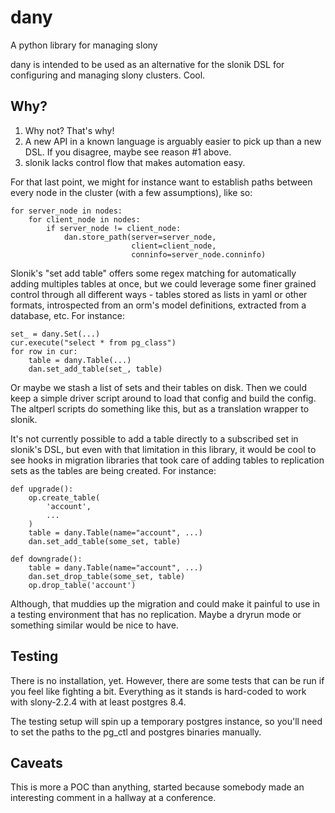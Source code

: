 # dany
A python library for managing slony

dany is intended to be used as an alternative for the slonik DSL for
configuring and managing slony clusters. Cool.

## Why?

1. Why not? That's why!
2. A new API in a known language is arguably easier to pick up than a
   new DSL. If you disagree, maybe see reason #1 above.
3. slonik lacks control flow that makes automation easy.

For that last point, we might for instance want to establish paths
between every node in the cluster (with a few assumptions), like so:

```
for server_node in nodes:
    for client_node in nodes:
        if server_node != client_node:
            dan.store_path(server=server_node,
                           client=client_node,
                           conninfo=server_node.conninfo)
```

Slonik's "set add table" offers some regex matching for automatically
adding multiples tables at once, but we could leverage some finer
grained control through all different ways - tables stored as lists in
yaml or other formats, introspected from an orm's model definitions,
extracted from a database, etc. For instance:

```
set_ = dany.Set(...)
cur.execute("select * from pg_class")
for row in cur:
    table = dany.Table(...)
    dan.set_add_table(set_, table)
```

Or maybe we stash a list of sets and their tables on disk. Then we
could keep a simple driver script around to load that config and build
the config. The altperl scripts do something like this, but as a
translation wrapper to slonik.

It's not currently possible to add a table directly to a subscribed
set in slonik's DSL, but even with that limitation in this library, it
would be cool to see hooks in migration libraries that took care of
adding tables to replication sets as the tables are being created. For
instance:

```
def upgrade():
    op.create_table(
        'account',
        ...
    )
    table = dany.Table(name="account", ...)
    dan.set_add_table(some_set, table)

def downgrade():
    table = dany.Table(name="account", ...)
    dan.set_drop_table(some_set, table)
    op.drop_table('account')
```

Although, that muddies up the migration and could make it painful to
use in a testing environment that has no replication. Maybe a dryrun
mode or something similar would be nice to have.

## Testing

There is no installation, yet. However, there are some tests that can
be run if you feel like fighting a bit. Everything as it stands is
hard-coded to work with slony-2.2.4 with at least postgres 8.4.

The testing setup will spin up a temporary postgres instance, so
you'll need to set the paths to the pg_ctl and postgres binaries
manually.

## Caveats

This is more a POC than anything, started because somebody made an
interesting comment in a hallway at a conference.
